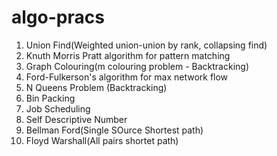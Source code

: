 # algo-pracs

1. Union Find(Weighted union-union by rank, collapsing find)  
2. Knuth Morris Pratt algorithm for pattern matching  
3. Graph Colouring(m colouring problem - Backtracking)  
4. Ford-Fulkerson's algorithm for max network flow  
5. N Queens Problem (Backtracking)  
6. Bin Packing  
7. Job Scheduling  
8. Self Descriptive Number  
9. Bellman Ford(Single SOurce Shortest path)  
10. Floyd Warshall(All pairs shortet path)  

